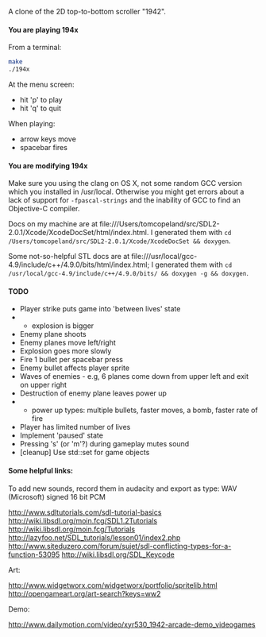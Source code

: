 A clone of the 2D top-to-bottom scroller "1942".

#### You are playing 194x

From a terminal:

```bash
make
./194x
```

At the menu screen:

- hit 'p' to play
- hit 'q' to quit

When playing:

- arrow keys move
- spacebar fires

#### You are modifying 194x

Make sure you using the clang on OS X, not some random GCC version which you installed in /usr/local.  Otherwise you might get errors about a lack of support for `-fpascal-strings` and the inability of GCC to find an Objective-C compiler.

Docs on my machine are at file:///Users/tomcopeland/src/SDL2-2.0.1/Xcode/XcodeDocSet/html/index.html.  I generated them with `cd /Users/tomcopeland/src/SDL2-2.0.1/Xcode/XcodeDocSet && doxygen`.

Some not-so-helpful STL docs are at file:///usr/local/gcc-4.9/include/c++/4.9.0/bits/html/index.html; I generated them with `cd /usr/local/gcc-4.9/include/c++/4.9.0/bits/ && doxygen -g && doxygen`.

#### TODO 

* Player strike puts game into 'between lives' state
* * explosion is bigger
* Enemy plane shoots
* Enemy planes move left/right
* Explosion goes more slowly
* Fire 1 bullet per spacebar press
* Enemy bullet affects player sprite
* Waves of enemies - e.g, 6 planes come down from upper left and exit on upper right
* Destruction of enemy plane leaves power up
* * power up types: multiple bullets, faster moves, a bomb, faster rate of fire
* Player has limited number of lives
* Implement 'paused' state
* Pressing 's' (or 'm'?) during gameplay mutes sound
* [cleanup] Use std::set for game objects

#### Some helpful links:

To add new sounds, record them in audacity and export as type: WAV (Microsoft) signed 16 bit PCM

http://www.sdltutorials.com/sdl-tutorial-basics
http://wiki.libsdl.org/moin.fcg/SDL1.2Tutorials
http://wiki.libsdl.org/moin.fcg/Tutorials
http://lazyfoo.net/SDL_tutorials/lesson01/index2.php
http://www.siteduzero.com/forum/sujet/sdl-conflicting-types-for-a-function-53095
http://wiki.libsdl.org/SDL_Keycode

Art:

http://www.widgetworx.com/widgetworx/portfolio/spritelib.html
http://opengameart.org/art-search?keys=ww2

Demo:

http://www.dailymotion.com/video/xyr530_1942-arcade-demo_videogames
